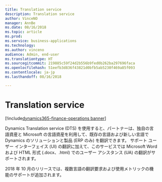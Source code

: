 ```yaml
---
title: Translation service
description: Translation service
author: VinceNO
manager: AnnBe
ms.date: 08/16/2018
ms.topic: article
ms.prod: 
ms.service: business-applications
ms.technology: 
ms.author: vinceno
audience: Admin, end-user
ms.translationtype: HT
ms.sourcegitcommit: 219885c59f24d2b556b9fed0b262ba297696faca
ms.openlocfilehash: 51eefb3d836f43821d0bfb5ab5230f469a85f093
ms.contentlocale: ja-jp
ms.lasthandoff: 08/16/2018

---
```

#  <a name="translation-service"></a>Translation service

[!include[dynamics365-finance-operations banner](../includes/dynamics365-finance-operations.md)]

Dynamics Translation service (DTS) を使用すると、パートナーは、独自の言語資産と Microsoft の言語資産を利用して、既存の言語および新しい言語で Dynamics のソリューションと製品 (ERP のみ) を翻訳できます。 サポート ユーザー インターフェイス (UI) の翻訳に加えて、このサービスでは Microsoft Word および HTML 形式 (.docx、.html) でのユーザー アシスタンス (UA) の翻訳がサポートされます。 

2018 年 10 月のリリースでは、複数言語の翻訳要求および使用メトリックの機能のサポートが追加されます。

